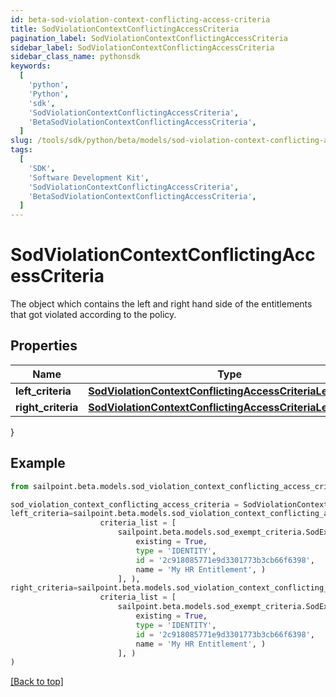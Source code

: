 ```yaml
---
id: beta-sod-violation-context-conflicting-access-criteria
title: SodViolationContextConflictingAccessCriteria
pagination_label: SodViolationContextConflictingAccessCriteria
sidebar_label: SodViolationContextConflictingAccessCriteria
sidebar_class_name: pythonsdk
keywords:
  [
    'python',
    'Python',
    'sdk',
    'SodViolationContextConflictingAccessCriteria',
    'BetaSodViolationContextConflictingAccessCriteria',
  ]
slug: /tools/sdk/python/beta/models/sod-violation-context-conflicting-access-criteria
tags:
  [
    'SDK',
    'Software Development Kit',
    'SodViolationContextConflictingAccessCriteria',
    'BetaSodViolationContextConflictingAccessCriteria',
  ]
---
```


# SodViolationContextConflictingAccessCriteria

The object which contains the left and right hand side of the entitlements that got violated according to the policy.

## Properties

| Name | Type | Description | Notes |
| --- | --- | --- | --- |
| **left_criteria** | [**SodViolationContextConflictingAccessCriteriaLeftCriteria**](sod-violation-context-conflicting-access-criteria-left-criteria) |  | [optional] |
| **right_criteria** | [**SodViolationContextConflictingAccessCriteriaLeftCriteria**](sod-violation-context-conflicting-access-criteria-left-criteria) |  | [optional] |

}

## Example

```python
from sailpoint.beta.models.sod_violation_context_conflicting_access_criteria import SodViolationContextConflictingAccessCriteria

sod_violation_context_conflicting_access_criteria = SodViolationContextConflictingAccessCriteria(
left_criteria=sailpoint.beta.models.sod_violation_context_conflicting_access_criteria_left_criteria.SodViolationContext_conflictingAccessCriteria_leftCriteria(
                    criteria_list = [
                        sailpoint.beta.models.sod_exempt_criteria.SodExemptCriteria(
                            existing = True,
                            type = 'IDENTITY',
                            id = '2c918085771e9d3301773b3cb66f6398',
                            name = 'My HR Entitlement', )
                        ], ),
right_criteria=sailpoint.beta.models.sod_violation_context_conflicting_access_criteria_left_criteria.SodViolationContext_conflictingAccessCriteria_leftCriteria(
                    criteria_list = [
                        sailpoint.beta.models.sod_exempt_criteria.SodExemptCriteria(
                            existing = True,
                            type = 'IDENTITY',
                            id = '2c918085771e9d3301773b3cb66f6398',
                            name = 'My HR Entitlement', )
                        ], )
)

```

[[Back to top]](#)
